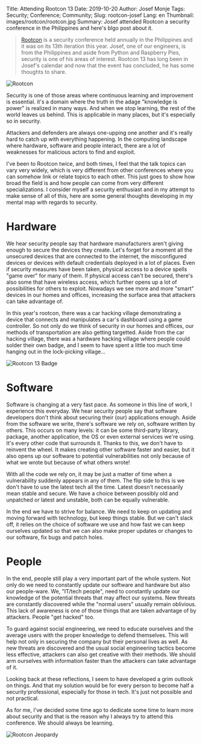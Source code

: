 Title: Attending Rootcon 13
Date: 2019-10-20
Author: Josef Monje
Tags: Security; Conference; Community;
Slug: rootcon-josef
Lang: en
Thumbnail: images/rootcon/rootcon.jpg
Summary: Josef attended Rootcon a security conference in the Philippines and here's blgo post about it.

> [Rootcon](https://www.rootcon.org) is a security conference held annually in the Philippines and it was on its 13th iteration this year. Josef, one of our engineers, is from the Philippines and aside from Python and Raspberry Pies, security is one of his areas of interest. Rootcon 13 has long been in Josef's calendar and now that the event has concluded, he has some thoughts to share.

![Rootcon]({filename}/images/rootcon/rootcon.JPG "Rootcon")

Security is one of those areas where continuous learning and improvement is essential. it's a domain where the truth in the adage "knowledge is power" is realized in many ways. And when we stop learning, the rest of the world leaves us behind. This is applicable in many places, but it's especially so in security.

Attackers and defenders are always one-upping one another and it's really hard to catch up with everything happening. In the computing landscape where hardware, software and people interact, there are a lot of weaknesses for malicious actors to find and exploit.

I've been to Rootcon twice, and both times, I feel that the talk topics can vary very widely, which is very different from other conferences where you can somehow link or relate topics to each other. This just goes to show how broad the field is and how people can come from very different specializations. I consider myself a security enthusiast and in my attempt to make sense of all of this, here are some general thoughts developing in my mental map with regards to security.

# Hardware

We hear security people say that hardware manufacturers aren't giving enough to secure the devices they create. Let's forget for a moment all the unsecured devices that are connected to the internet, the misconfigured devices or devices with default credentials deployed in a lot of places. Even if security measures have been taken, physical access to a device spells "game over" for many of them. If physical access can't be secured, there's also some that have wireless access, which further opens up a lot of possibilities for others to exploit. Nowadays we see more and more "smart" devices in our homes and offices, increasing the surface area that attackers can take advantage of.

In this year's rootcon, there was a car hacking village demonstrating a device that connects and manipulates a car's dashboard using a game controller. So not only do we think of security in our homes and offices, our methods of transportation are also getting targetted. Aside from the car hacking village, there was a hardware hacking village where people could solder their own badge, and I seem to have spent a little too much time hanging out in the lock-picking village...

![Rootcon 13 Badge]({filename}/images/rootcon/rootcon_badge.JPG "Badges are a thing in security conferences. Here's the Rootcon 13 Badge!")

# Software

Software is changing at a very fast pace. As someone in this line of work, I experience this everyday. We hear security people say that software developers don't think about securing their (our) applications enough. Aside from the software we write, there's software we rely on, software written by others. This occurs on many levels: it can be some third-party library, package, another application, the OS or even external services we're using. It's every other code that surrounds it. Thanks to this, we don't have to reinvent the wheel. It makes creating other software faster and easier, but it also opens up our software to potential vulnerabilities not only because of what we wrote but because of what others wrote!

With all the code we rely on, it may be just a matter of time when a vulnerability suddenly appears in any of them. The flip side to this is we don't have to use the latest tech all the time. Latest doesn't necessarily mean stable and secure. We have a choice between possibly old and unpatched or latest and unstable, both can be equally vulnerable.

In the end we have to strive for balance. We need to keep on updating and moving forward with technology, but keep things stable. But we can't slack off, it relies on the choice of software we use and how fast we can keep ourselves updated so that we can also make proper updates or changes to our software, fix bugs and patch holes.


# People

In the end, people still play a very important part of the whole system. Not only do we need to constantly update our software and hardware but also our people-ware. We, "IT/tech people", need to constantly update our knowledge of the potential threats that may affect our systems. New threats are constantly discovered while the "normal users" usually remain oblivious. This lack of awareness is one of those things that are taken advantage of by attackers. People "get hacked" too.

To guard against social engineering, we need to educate ourselves and the average users with the proper knowledge to defend themselves. This will help not only in securing the company but their personal lives as well. As new threats are discovered and the usual social engineering tactics become less effective, attackers can also get creative with their methods. We should arm ourselves with information faster than the attackers can take advantage of it.

Looking back at these reflections, I seem to have developed a grim outlook on things. And that my solution would be for every person to become half a security professional, especially for those in tech. It's just not possible and not practical.

As for me, I've decided some time ago to dedicate some time to learn more about security and that is the reason why I always try to attend this conference. We should always be learning.

![Rootcon Jeopardy]({filename}/images/rootcon/rootcon_jeopardy.JPG "Rootcon organizers and attendees know have to have fun. Here's a photo of the participants of after playing Rootcon Jeopardy.")
